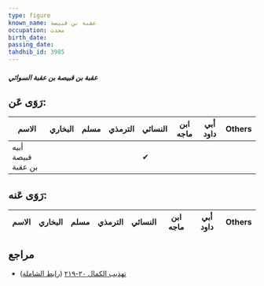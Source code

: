 ```yaml
---
type: figure
known_name: عقبة بن قبيصة
occupation: محدث
birth_date:
passing_date:
tahdhib_id: 3985
---
```

##### عقبة بن قبيصة بن عقبة السوائي

## رَوَى عَن:
| الاسم              | البخاري | مسلم | الترمذي | النسائي | ابن ماجه | أبي داود | Others |
| ------------------ | ------- | ---- | ------- | ------- | -------- | -------- | ------ |
| أبيه قبيصة بن عقبة |         |      |         | ✔       |          |          |        |
## رَوَى عَنه:
| الاسم | البخاري | مسلم | الترمذي | النسائي | ابن ماجه | أبي داود | Others |
| ----- | ------- | ---- | ------- | ------- | -------- | -------- | ------ |
## مراجع
- [تهذيب الكمال ٢٠-٢١٩](obsidian://open?vault=Tahdhib-al-Kamal&file=Figures/٣٩٨٥-عقبة%20بن%20قبيصة%20بن%20عقبة%20السوائي) ([رابط الشاملة](https://shamela.ws/book/3722/10349))